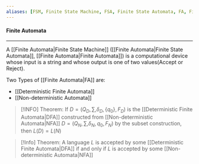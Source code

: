 ```yaml
---
aliases: [FSM, Finite State Machine, FSA, Finite State Automata, FA, Finite Automata]
---
```


#### Finite Automata
----
A [[Finite Automata|Finite State Machine]] ([[Finite Automata|Finite State Automata]], [[Finite Automata|Finite Automata]]) is a computational device whose input is a string and whose output is one of two values(Accept or Reject).

Two Types of [[Finite Automata|FA]] are: 
- [[Deterministic Finite Automata]]
- [[Non-deterministic Automata]]


>[!INFO]
Theorem: If $D = (Q_D, \sum, \delta_D, \{q_0\}, F_D)$ is the [[Deterministic Finite Automata|DFA]] constructed from [[Non-deterministic Automata|NFA]] $D = (Q_N, \sum, \delta_N, q_0, F_N)$ by the subset construction, then $L(D) = L(N)$


> [!Info]
> Theorem: A language $L$ is accepted by some [[Deterministic Finite Automata|DFA]] if and only if $L$ is accepted by some [[Non-deterministic Automata|NFA]]


